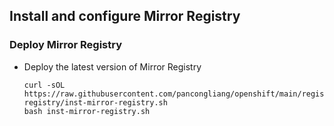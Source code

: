 ## Install and configure Mirror Registry

### Deploy Mirror Registry

* Deploy the latest version of Mirror Registry
  ```
  curl -sOL https://raw.githubusercontent.com/pancongliang/openshift/main/registry/mirror-registry/inst-mirror-registry.sh
  bash inst-mirror-registry.sh
  ```

